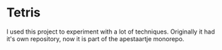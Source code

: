 # Tetris

I used this project to experiment with a lot of techniques.
Originally it had it's own repository, now it is part of the apestaartje monorepo.
